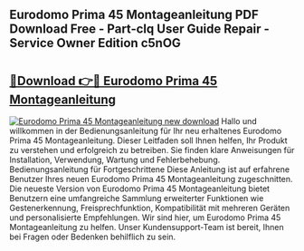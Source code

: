 ## Eurodomo Prima 45 Montageanleitung PDF Download Free - Part-clq User Guide Repair - Service Owner Edition c5nOG

# <h2><a href="http://df8al7.blite.top/?on=Eurodomo+Prima+45+Montageanleitung">🔗Download 👉🔴 Eurodomo Prima 45 Montageanleitung</a></h2>

[![Eurodomo Prima 45 Montageanleitung new download](https://i.imgur.com/lujVjoI.png)](http://df8al7.blite.top/?on=Eurodomo+Prima+45+Montageanleitung)
Hallo und willkommen in der Bedienungsanleitung für Ihr neu erhaltenes Eurodomo Prima 45 Montageanleitung. Dieser Leitfaden soll Ihnen helfen, Ihr Produkt zu verstehen und erfolgreich zu betreiben. Sie finden klare Anweisungen für Installation, Verwendung, Wartung und Fehlerbehebung. Bedienungsanleitung für Fortgeschrittene Diese Anleitung ist auf erfahrene Benutzer Ihres neuen Eurodomo Prima 45 Montageanleitung zugeschnitten. Die neueste Version von Eurodomo Prima 45 Montageanleitung bietet Benutzern eine umfangreiche Sammlung erweiterter Funktionen wie Gestenerkennung, Freisprechfunktion, Kompatibilität mit mehreren Geräten und personalisierte Empfehlungen. Wir sind hier, um Eurodomo Prima 45 Montageanleitung zu helfen. Unser Kundensupport-Team ist bereit, Ihnen bei Fragen oder Bedenken behilflich zu sein.
